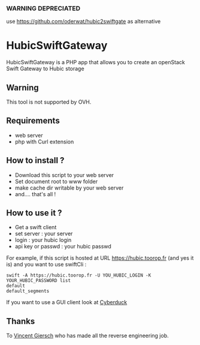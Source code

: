 ### WARNING DEPRECIATED 
use https://github.com/oderwat/hubic2swiftgate as alternative


HubicSwiftGateway
=================

HubicSwiftGateway is a PHP app that allows you to create an openStack Swift Gateway to Hubic storage

Warning
-------
This tool is not supported by OVH.

Requirements
---
* web server
* php with Curl extension

How to install ?
---
* Download this script to your web server
* Set document root to www folder
* make cache dir writable by your web server
* and.... that's all !
 
How to use it ?
---
* Get a swift client
* set server : your server
* login : your hubic login
* api key or passwd : your hubic passwd

For example, if this script is hosted at URL https://hubic.toorop.fr (and yes it is) and you want to use swiftCli :
```
swift -A https://hubic.toorop.fr -U YOU_HUBIC_LOGIN -K YOUR_HUBIC_PASSWORD list
default
default_segments
```

If you want to use a GUI client look at [Cyberduck](http://cyberduck.ch/ "GUI Swift client")

Thanks
---
To [Vincent Giersch](https://github.com/gierschv) who has made all the reverse engineering job.

